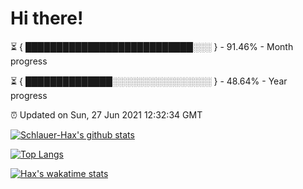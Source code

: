 # Hi there!

⏳ { ███████████████████████████░░░ } - 91.46% - Month progress

⏳ { ██████████████░░░░░░░░░░░░░░░░ } - 48.64% - Year progress

⏰ Updated on Sun, 27 Jun 2021 12:32:34 GMT


[![Schlauer-Hax's github stats](https://github-readme-stats.vercel.app/api?username=Schlauer-Hax&show_icons=true&theme=dark&count_private=true)](https://github.com/Schlauer-Hax)


[![Top Langs](https://github-readme-stats.vercel.app/api/top-langs/?username=Schlauer-Hax&layout=compact&theme=dark)](https://github.com/Schlauer-Hax?tab=repositories)


[![Hax's wakatime stats](https://github-readme-stats.vercel.app/api/wakatime?username=Hax&theme=dark)](https://wakatime.com/@Hax)

